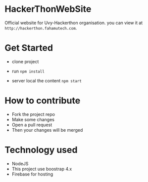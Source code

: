 # HackerThonWebSite
Official website for Uvy-Hackerthon organisation. you can view it at `http://hackerthon.fahamutech.com`.

# Get Started

* clone project 

* run `npm install`

* server local the content `npm start`

# How to contribute
 - Fork the project repo
 - Make some changes 
 - Open a pull request
 - Then your changes will be merged

# Technology used
- NodeJS
- This project use boostrap 4.x
- Firebase for hosting